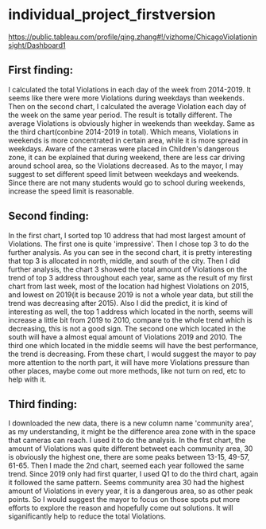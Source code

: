 # individual_project_firstversion


https://public.tableau.com/profile/qing.zhang#!/vizhome/ChicagoViolationinsight/Dashboard1


## First finding:
   I calculated the total Violations in each day of the week from 2014-2019. It seems like there were more Violations during 
   weekdays than weekends. Then on the second chart, I calculated the average Violation each day of the week on the same year 
   period. The result is totally different. The average Violations is obviously higher in weekends than weekday. Same as the 
   third chart(conbine 2014-2019 in total). Which means, Violations in weekends is more concentrated in certain area, while it 
   is more spread in weekdays. Aware of the cameras were placed in Children's dangerous zone, it can be explained that during 
   weekend, there are less car driving around school area, so the Violations decreased. As to the mayor, I may suggest to set 
   different speed limit between weekdays and weekends. Since there are not many students would go to school during weekends, 
   increase the speed limit is reasonable.
   
## Second finding:
   In the first chart, I sorted top 10 address that had most largest amount of Violations. The first one is quite 'impressive'.
   Then I chose top 3 to do the further analysis. As you can see in the second chart, it is pretty interesting that top 3 is 
   allocated in north, middle, and south of the city. Then I did further analysis, the chart 3 showed the total amount of 
   Violations on the trend of top 3 address throughout each year, same as the result of my first chart from last week, most of 
   the location had highest Violations on 2015, and lowest on 2019(it is because 2019 is not a whole year data, but still the 
   trend was decreasing after 2015). Also I did the predict, it is kind of interesting as well, the top 1 address which located
   in the north, seems will increase a little bit from 2019 to 2010, compare to the whole trend which is decreasing, this is 
   not a good sign. The second one which located in the south will have a almost equal amount of Violations 2019 and 2010. The 
   third one which located in the middle seems will have the best performance, the trend is decreasing. From these chart, I 
   would suggest the mayor to pay more attention to the north part, it will have more Violations pressure than other places, 
   maybe come out more methods, like not turn on red, etc to help with it.
   
## Third finding:
   I downloaded the new data, there is a new column name 'community area', as my understanding, it might be the difference area
   zone with in the space that cameras can reach. I used it to do the analysis. In the first chart, the amount of Violations 
   was quite different betweet each community area, 30 is obviously the highest one, there are some peaks between 13-15, 49-57, 
   61-65. Then I made the 2nd chart, seemed each year followed the same trend. Since 2019 only had first quarter, I used Q1 to 
   do the third chart, again it followed the same pattern. Seems community area 30 had the highest amount of Violations in every
   year, it is a dangerous area, so as other peak points. So I would suggest the mayor to focus on those spots put more efforts 
   to explore the reason and hopefully come out solutions. It will siganificantly help to reduce the total Violations.
